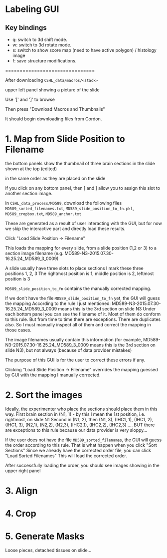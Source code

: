 # Labeling GUI
## Key bindings
- q: switch to 3d shift mode.
- w: switch to 3d rotate mode.
- s: switch to show score map (need to have active polygon) / histology image
- f: save structure modifications.

===============================

After downloading `CSHL_data/macros/<stack>`

upper left panel showing a picture of the slide

Use '[' and ']' to browse

Then press "Download Macros and Thumbnails"

It should begin downloading files from Gordon.


# 1. Map from Slide Position to Filename

the bottom panels show the thumbnail of three brain sections in the slide shown at the top (edited)

in the same order as they are placed on the slide

If you click on any bottom panel, then [ and ] allow you to assign this slot to another section image.

In `CSHL_data_process/MD589`,  download the following files
`MD589_sorted_filenames.txt`, `MD589_slide_position_to_fn.pkl`, `MD589_cropbox.txt`, `MD589_anchor.txt`

These are generated as a result of user interacting with the GUI, but for now we skip the interactive part and directly load these results.

Click "Load Slide Position -> Filename"

This loads the mapping for every slide, from a slide position (1,2 or 3) to a section image filename (e.g. MD589-N3-2015.07.30-16.25.24_MD589_3_0009)

A slide usually have three slots to place sections
I mark these three positions 1, 2, 3
The rightmost position is 1, middle position is 2, leftmost position is 3

`MD589_slide_position_to_fn` contains the manually corrected mapping.

If we don't have the file `MD589_slide_position_to_fn` yet, the GUI will guess the mapping
According to the rule I just mentioned: MD589-N3-2015.07.30-16.25.24_MD589_3_0009 means this is the 3rd section on slide N3
Under each bottom panel you can see the filename of it. Most of them do conform to this rule. But from time to time there are exceptions.
There are duplicates also. So I must manually inspect all of them and correct the mapping in those cases.

The image filenames usually contain this information (for example, MD589-N3-2015.07.30-16.25.24_MD589_3_0009 means this is the 3rd section on slide N3), but not always (because of data provider mistakes)

The purpose of this GUI is for the user to correct these errors if any.

Clicking "Load Slide Position -> Filename" overrides the mapping guessed by GUI with the mapping I manually corrected.

# 2. Sort the images

Ideally, the experimenter who place the sections should place them in this way.
First brain section in (N1, 1) - by this I mean the 1st position, i.e. rightmost, on slide N1
Second in (N1, 2), then (N1, 3), (IHC1, 1), (IHC1, 2), (IHC1, 3), (N2,1), (N2,2), (N2,3), (IHC2,1), (IHC2,2), (IHC2,3) ....
BUT there are exceptions to this rule because our data provider is very sloppy...

If the user does not have the file `MD589_sorted_filenames`, the GUI will guess the order according to this rule.
That is what happen when you click "Sort Sections"
Since we already have the corrected order file, you can click "Load Sorted Filenames"
This will load the corrected order.

After successfully loading the order, you should see images showing in the upper right panel

# 3. Align
# 4. Crop
# 5. Generate Masks

Loose pieces, detached tissues on slide...
